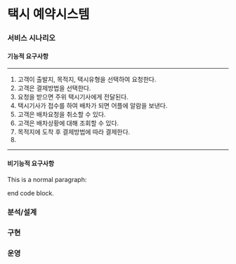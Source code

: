 # 택시 예약시스템

### 서비스 시나리오

#### 기능적 요구사항
*****

  1. 고객이 출발지, 목적지, 택시유형을 선택하여 요청한다.
  2. 고객은 결제방법을 선택한다.
  3. 요청을 받으면 주위 택시기사에게 전달된다.
  4. 택시기사가 접수를 하여 배차가 되면 어플에 알람을 보낸다.
  5. 고객은 배차요청을 취소할 수 있다.
  6. 고객은 배차상황에 대해 조회할 수 있다.
  7. 목적지에 도착 후 결제방법에 따라 결제한다.
  8. 
*****

#### 비기능적 요구사항
This is a normal paragraph:

end code block.

### 분석/설계

### 구현

### 운영
